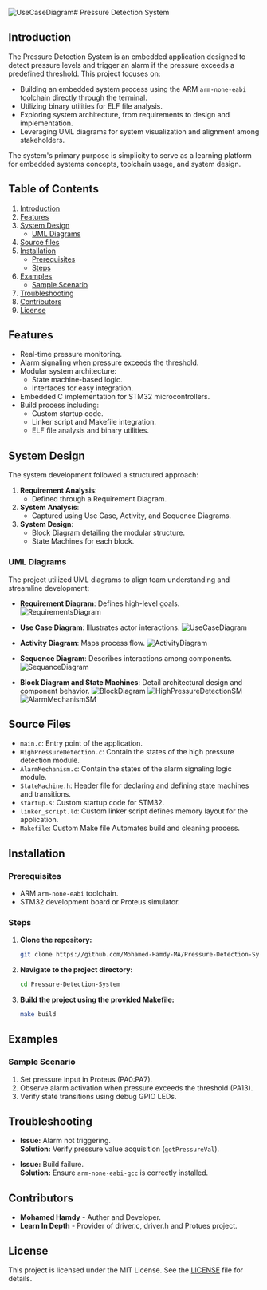 ![UseCaseDiagram](https://github.com/user-attachments/assets/b96f75ae-e628-43ca-8616-803b4018adb2)# Pressure Detection System

## Introduction
The Pressure Detection System is an embedded application designed to detect pressure levels and trigger an alarm if the pressure exceeds a predefined threshold. This project focuses on:
- Building an embedded system process using the ARM `arm-none-eabi` toolchain directly through the terminal.
- Utilizing binary utilities for ELF file analysis.
- Exploring system architecture, from requirements to design and implementation.
- Leveraging UML diagrams for system visualization and alignment among stakeholders.

The system's primary purpose is simplicity to serve as a learning platform for embedded systems concepts, toolchain usage, and system design.

## Table of Contents
1. [Introduction](#introduction)
2. [Features](#features)
3. [System Design](#system-design)
   - [UML Diagrams](#uml-diagrams)
4. [Source files](#source-files)
5. [Installation](#installation)
   - [Prerequisites](#prerequisites)
   - [Steps](#steps)
6. [Examples](#examples)
   - [Sample Scenario](#sample-scenario)
7. [Troubleshooting](#troubleshooting)
8. [Contributors](#contributors)
9. [License](#license)

## Features
- Real-time pressure monitoring.
- Alarm signaling when pressure exceeds the threshold.
- Modular system architecture:
  - State machine-based logic.
  - Interfaces for easy integration.
- Embedded C implementation for STM32 microcontrollers.
- Build process including:
  - Custom startup code.
  - Linker script and Makefile integration.
  - ELF file analysis and binary utilities.

## System Design
The system development followed a structured approach:
1. **Requirement Analysis**:
   - Defined through a Requirement Diagram.
2. **System Analysis**:
   - Captured using Use Case, Activity, and Sequence Diagrams.
3. **System Design**:
   - Block Diagram detailing the modular structure.
   - State Machines for each block.

### UML Diagrams
The project utilized UML diagrams to align team understanding and streamline development:
- **Requirement Diagram**: Defines high-level goals. ![RequirementsDiagram](https://github.com/user-attachments/assets/cb6d0e8b-46ba-420c-9863-c709d354072c)

- **Use Case Diagram**: Illustrates actor interactions. ![UseCaseDiagram](https://github.com/user-attachments/assets/9aa87f1c-7d12-42e2-9026-6c285fccd81b)

- **Activity Diagram**: Maps process flow. ![ActivityDiagram](https://github.com/user-attachments/assets/cdd942e0-ec73-472e-8aeb-95ed63caa745)

- **Sequence Diagram**: Describes interactions among components. ![SequanceDiagram](https://github.com/user-attachments/assets/81e1bf6b-ba28-48ec-8268-79986e39c40f)

- **Block Diagram and State Machines**: Detail architectural design and component behavior.
  ![BlockDiagram](https://github.com/user-attachments/assets/574cea5d-35a5-47a4-afec-9bf05f43c5e9)
  ![HighPressureDetectionSM](https://github.com/user-attachments/assets/d81ff5c1-0375-41d3-97b8-b32d39dfaca5)
  ![AlarmMechanismSM](https://github.com/user-attachments/assets/e2bb94c1-8252-484a-81be-e5c92cc11b59) 

## Source Files
- `main.c`: Entry point of the application.
- `HighPressureDetection.c`: Contain the states of the high pressure detection module.
- `AlarmMechanism.c`: Contain the states of the alarm signaling logic module.
- `StateMachine.h`: Header file for declaring and defining state machines and transitions.
- `startup.s`: Custom startup code for STM32.
- `linker_script.ld`: Custom linker script defines memory layout for the application.
- `Makefile`: Custom Make file Automates build and cleaning process.

## Installation

### Prerequisites
- ARM `arm-none-eabi` toolchain.
- STM32 development board or Proteus simulator.

### Steps

1. **Clone the repository:**
   ```bash
   git clone https://github.com/Mohamed-Hamdy-MA/Pressure-Detection-System.git
   ```

2. **Navigate to the project directory:**
   ```bash
   cd Pressure-Detection-System
   ```

3. **Build the project using the provided Makefile:**
   ```bash
   make build
   ```

## Examples

### Sample Scenario
1. Set pressure input in Proteus (PA0:PA7).
2. Observe alarm activation when pressure exceeds the threshold (PA13).
3. Verify state transitions using debug GPIO LEDs.

## Troubleshooting

- **Issue:** Alarm not triggering.  
  **Solution:** Verify pressure value acquisition (`getPressureVal`).

- **Issue:** Build failure.  
  **Solution:** Ensure `arm-none-eabi-gcc` is correctly installed.

## Contributors

- **Mohamed Hamdy** - Auther and Developer.
- **Learn In Depth** - Provider of driver.c, driver.h and Protues project.

## License

This project is licensed under the MIT License. See the [LICENSE](./LICENSE) file for details.
